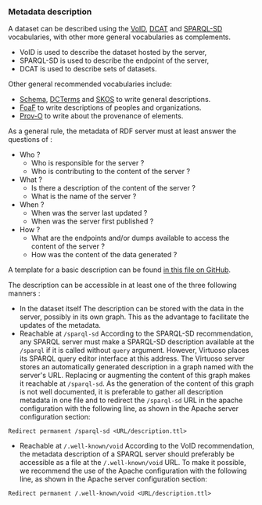 ### Metadata description

A dataset can be described using the [VoID](https://www.w3.org/TR/void/), [DCAT](https://www.w3.org/TR/vocab-dcat-2/) and [SPARQL-SD](https://www.w3.org/TR/sparql11-service-description/) vocabularies, with other more general vocabularies as complements.
* VoID is used to describe the dataset hosted by the server,
* SPARQL-SD is used to describe the endpoint of the server,
* DCAT is used to describe sets of datasets.

Other general recommended vocabularies include:
* [Schema](http://schema.org/), [DCTerms](http://purl.org/dc/terms/) and [SKOS](http://www.w3.org/2004/02/skos/core#) to write general descriptions.
* [FoaF](http://xmlns.com/foaf/0.1/) to write descriptions of peoples and organizations.
* [Prov-O](http://www.w3.org/ns/prov#) to write about the provenance of elements.

As a general rule, the metadata of RDF server must at least answer the questions of :
* Who ?
    * Who is responsible for the server ?
    * Who is contributing to the content of the server ?
* What ?
    * Is there a description of the content of the server ?
    * What is the name of the server ?
* When ?
    * When was the server last updated ?
    * When was the server first published ?
* How ?
    * What are the endpoints and/or dumps available to access the content of the server ?
    * How was the content of the data generated ?

A template for a basic description can be found [in this file on GitHub](https://github.com/Wimmics/dekalog/blob/master/template-description.ttl).

The description can be accessible in at least one of the three following manners :
* In the dataset itself
The description can be stored with the data in the server, possibly in its own graph. This as the advantage to facilitate the updates of the metadata.
* Reachable at `/sparql-sd`
According to the SPARQL-SD recommendation, any SPARQL server must make a SPARQL-SD description available at the `/sparql` if it is called without `query` argument. However, Virtuoso places its SPARQL query editor interface at this address. The Virtuoso server stores an automatically generated description in a graph named with the server's URL. Replacing or augmenting the content of this graph makes it reachable at `/sparql-sd`. As the generation of the content of this graph is not well documented, it is preferable to gather all description metadata in one file and to redirect the `/sparql-sd` URL in the apache configuration with the following line, as shown in the Apache server configuration section:
```
Redirect permanent /sparql-sd <URL/description.ttl>
```
* Reachable at `/.well-known/void`
According to the VoID recommendation, the metadata description of a SPARQL server should preferably be accessible as a file at the `/.well-known/void` URL. To make it possible, we recommend the use of the Apache configuration with the following line, as shown in the Apache server configuration section:
```
Redirect permanent /.well-known/void <URL/description.ttl>
```
